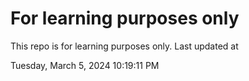 # For learning purposes only
This repo is for learning purposes only.
Last updated at

Tuesday, March 5, 2024 10:19:11 PM

